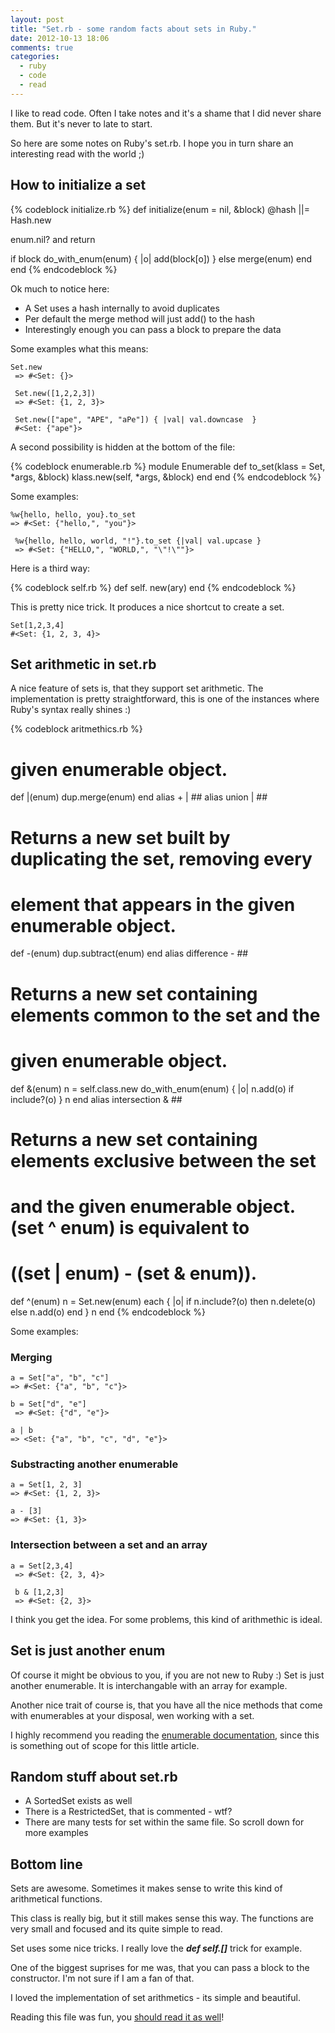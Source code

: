 ```yaml
---
layout: post
title: "Set.rb - some random facts about sets in Ruby."
date: 2012-10-13 18:06
comments: true
categories:
  - ruby
  - code
  - read
---
```


I like to read code. Often I take notes and it's a shame that I did never share them. But it's never to late to start.

So here are some notes on Ruby's set.rb. I hope you in turn share an interesting read with the world ;)

## How to initialize a set	

{% codeblock initialize.rb %}
def initialize(enum = nil, &block)
  @hash ||= Hash.new

  enum.nil? and return

  if block
    do_with_enum(enum) { |o| add(block[o]) }
  else
    merge(enum)
  end
end
{% endcodeblock %}	

    
Ok much to notice here: 

 * A Set uses a hash internally to avoid duplicates
 * Per default the merge method will just add() to the hash
 * Interestingly enough you can pass a block to prepare the data 
 
Some examples what this means:

	Set.new
	 => #<Set: {}> 
	 
	 Set.new([1,2,2,3])
	 => #<Set: {1, 2, 3}> 
	 
	 Set.new(["ape", "APE", "aPe"]) { |val| val.downcase  }
	 #<Set: {"ape"}> 
	 
A second possibility is hidden at the bottom of the file:

{% codeblock enumerable.rb %}
module Enumerable
  def to_set(klass = Set, *args, &block)
    klass.new(self, *args, &block)
  end
end
{% endcodeblock %}

    
 Some examples:
 
    %w{hello, hello, you}.to_set
    => #<Set: {"hello,", "you"}>
 	
	 %w{hello, hello, world, "!"}.to_set {|val| val.upcase }
	 => #<Set: {"HELLO,", "WORLD,", "\"!\""}> 
    
	 
Here is a third way:

{% codeblock self.rb %}
def self.[](*ary)
  new(ary)
end
{% endcodeblock %}


This is pretty nice trick. It produces a nice shortcut to create a set.
	
	Set[1,2,3,4]
	#<Set: {1, 2, 3, 4}> 	 
 	
## Set arithmetic in set.rb

A  nice feature of sets is, that they support set arithmetic. The implementation is pretty straightforward, this is one of the instances where Ruby's syntax really shines :)

{% codeblock aritmethics.rb %}
  # given enumerable object.
  def |(enum)
    dup.merge(enum)
  end
  alias + |             ##
  alias union |         ##

  # Returns a new set built by duplicating the set, removing every
  # element that appears in the given enumerable object.
  def -(enum)
    dup.subtract(enum)
  end
  alias difference -    ##

  # Returns a new set containing elements common to the set and the
  # given enumerable object.
  def &(enum)
    n = self.class.new
    do_with_enum(enum) { |o| n.add(o) if include?(o) }
    n
  end
  alias intersection &  ##

  # Returns a new set containing elements exclusive between the set
  # and the given enumerable object.  (set ^ enum) is equivalent to
  # ((set | enum) - (set & enum)).
  def ^(enum)
    n = Set.new(enum)
    each { |o| if n.include?(o) then n.delete(o) else n.add(o) end }
    n
  end
{% endcodeblock %}
	 
Some examples:

### Merging
	
	a = Set["a", "b", "c"]
 	=> #<Set: {"a", "b", "c"}>
 	 
	b = Set["d", "e"]
	 => #<Set: {"d", "e"}> 
	
	a | b
 	=> <Set: {"a", "b", "c", "d", "e"}> 
 	
### Substracting another enumerable

	a = Set[1, 2, 3]
	=> #<Set: {1, 2, 3}>
	
	a - [3]
	=> #<Set: {1, 3}> 
	
### Intersection between a set and an array

	a = Set[2,3,4]
	 => #<Set: {2, 3, 4}>
	 
	 b & [1,2,3]
	 => #<Set: {2, 3}>
	 
I think you get the idea. For some problems, this kind of arithmethic is ideal. 

## Set is just another enum

Of course it might be obvious to you, if you are not new to Ruby :) Set is just another enumerable. It is interchangable with an array for example.

Another nice trait of course is, that you have all the nice methods that come with enumerables at your disposal, wen working with a set.

I highly recommend you reading the [enumerable documentation](http://ruby-doc.org/core-1.9.3/Enumerable.html), since this is something out of scope for this little article.

## Random stuff about set.rb

* A SortedSet exists as well
* There is a RestrictedSet, that is commented - wtf?
* There are many tests for set within the same file. So scroll down for more examples

## Bottom line

Sets are awesome. Sometimes it makes sense to write this kind of arithmetical functions.

This class is really big, but it still makes sense this way. The functions are very small and focused and its quite simple to read.

Set uses some nice tricks. I really love the ***def self.[]*** trick for example.

One of the biggest suprises for me was, that you can pass a block to the constructor. I'm not sure if I am a fan of that.

I loved the implementation of set arithmetics - its simple and beautiful.

Reading this file was fun, you [should read it as well](https://github.com/ruby/ruby/blob/ruby_1_9_3/lib/set.rb
)!
